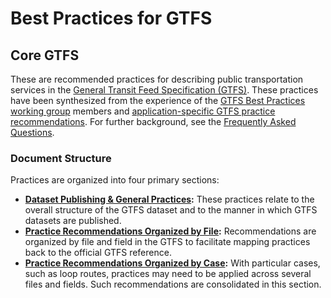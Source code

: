 # Best Practices for GTFS

## Core GTFS

These are recommended practices for describing public transportation services in the [General Transit Feed Specification (GTFS)](http://gtfs.org). These practices have been synthesized from the experience of the [GTFS Best Practices working group](#gtfs-best-practices-working-group) members and [application-specific GTFS practice recommendations](http://www.transitwiki.org/TransitWiki/index.php/Best_practices_for_creating_GTFS). For further background, see the [Frequently Asked Questions](/guides/#frequently-asked-questions).

### Document Structure

Practices are organized into four primary sections:

* __[Dataset Publishing & General Practices](#dataset-publishing--general-practices):__ These practices relate to the overall structure of the GTFS dataset and to the manner in which GTFS datasets are published.
* __[Practice Recommendations Organized by File](#practice-recommendations-organized-by-file):__ Recommendations are organized by file and field in the GTFS to facilitate mapping practices back to the official GTFS reference.
* __[Practice Recommendations Organized by Case](#practice-recommendations-organized-by-case):__ With particular cases, such as loop routes, practices may need to be applied across several files and fields. Such recommendations are consolidated in this section.

<div hidden> remove this
### System Tags

The System Tags menu includes four different tags, each corresponding to a description below. Selecting one of these tags will highlight all applicable recommendations.

<hr/>

<button class="system-tag-button trip-planners" data-target="trip-planners">Trip Planners</button>

These practices improve customer experience in applications like Google Maps that are used for trip planning.

<hr/>

<button class="system-tag-button human-readability" data-target="human-readability">Human Readability</button>

These practices help maintain the ability for a human reader to unzip and examine GTFS files.

<hr/>

<button class="system-tag-button arrival-predictions" data-target="arrival-predictions">Arrival Predictions</button>

These practices allow arrival prediction software to create real-time arrival estimates related to the schedules in [`trips.txt`](#trips) and [`stop_times.txt`](#stop_times).

<hr/>

<button class="system-tag-button timetables" data-target="timetables">Timetables</button>

These practices support the creation of HTML timetables based on GTFS, such as with the GTFS-to-HTML software.

remove this</div>
